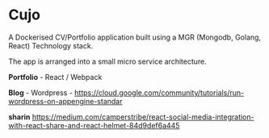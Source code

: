 # Cujo

A Dockerised CV/Portfolio application built using a MGR (Mongodb, Golang, React) Technology stack.

The app is arranged into a small micro service architecture.

**Portfolio** - React / Webpack

**Blog** - Wordpress - https://cloud.google.com/community/tutorials/run-wordpress-on-appengine-standar

**sharin** https://medium.com/camperstribe/react-social-media-integration-with-react-share-and-react-helmet-84d9def6a445